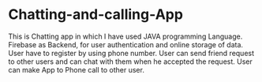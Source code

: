 # Chatting-and-calling-App
This is Chatting app in which I have used JAVA programming Language.
Firebase as Backend, for user authentication and online storage of data.
User have to register by using phone number.
User can send friend request to other users and can chat with them when he accepted the request.
User can make App to Phone call to other user.
